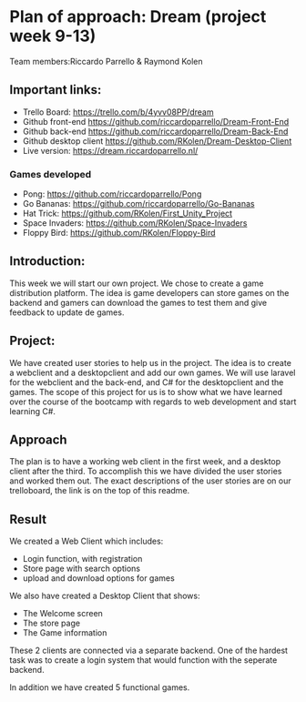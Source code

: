 

# Plan of approach: Dream (project week 9-13)

Team members:Riccardo Parrello & Raymond Kolen

## Important links:
- Trello Board: https://trello.com/b/4yvv08PP/dream
- Github front-end https://github.com/riccardoparrello/Dream-Front-End
- Github back-end https://github.com/riccardoparrello/Dream-Back-End
- Github desktop client https://github.com/RKolen/Dream-Desktop-Client
- Live version: https://dream.riccardoparrello.nl/

### Games developed
- Pong: https://github.com/riccardoparrello/Pong
- Go Bananas: https://github.com/riccardoparrello/Go-Bananas
- Hat Trick: https://github.com/RKolen/First_Unity_Project
- Space Invaders: https://github.com/RKolen/Space-Invaders
- Floppy Bird: https://github.com/RKolen/Floppy-Bird


## Introduction:
This week we will start our own project. We chose to create a game distribution platform. The idea is game developers can store games on the backend and gamers can download the games to test them and give feedback to update de games.

## Project:
We have created user stories to help us in the project. The idea is to create a webclient and a desktopclient and add our own games. We will use laravel for the webclient and the back-end, and C# for the desktopclient and the games. The scope of this project for us is to show what we have learned over the course of the bootcamp with regards to web development and start learning C#.

## Approach

The plan is to have a working web client in the first week, and a desktop client after the third. To accomplish this we have divided the user stories and worked them out. The exact descriptions of the user stories are on our trelloboard, the link is on the top of this readme.

## Result

We created a Web Client which includes:
  - Login function, with registration
  - Store page with search options
  - upload and download options for games

We also have created a Desktop Client that shows:
  - The Welcome screen 
  - The store page 
  - The Game information

These 2 clients are connected via a separate backend. One of the hardest task was to create a login system that would function with the seperate backend.

In addition we have created 5 functional games.
